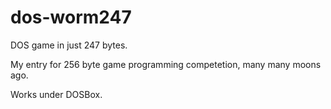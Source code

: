 dos-worm247
===========

DOS game in just 247 bytes.

My entry for 256 byte game programming competetion, many many moons ago.

Works under DOSBox.

